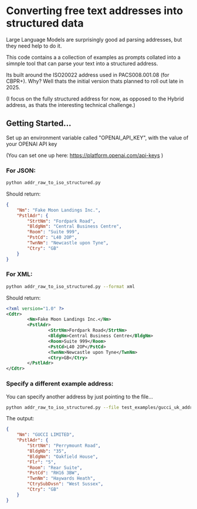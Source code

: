 # Converting free text addresses into structured data

Large Language Models are surprisingly good ad parsing addresses, but they need help to do it.

This code contains a a collection of examples as prompts collated into a simnple tool that can parse your text into a structured address.

Its built around the ISO20022 address used in PACS008.001.08 (for CBPR+). Why? Well thats the initial version thats planned to roll out late in 2025.

(I focus on the fully structured address for now, as opposed to the Hybrid address, as thats the interesting technical challenge.)

## Getting Started...


Set up an environment variable called "OPENAI_API_KEY", with the value of your OPENAI API key 

(You can set one up here: https://platform.openai.com/api-keys )

### For JSON:
```bash
python addr_raw_to_iso_structured.py 
```

Should return: 
```json
{
    "Nm": "Fake Moon Landings Inc.",
    "PstlAdr": {
        "StrtNm": "Fordpark Road",
        "BldgNm": "Central Business Centre",
        "Room": "Suite 999",
        "PstCd": "L40 2OP",
        "TwnNm": "Newcastle upon Tyne",
        "Ctry": "GB"
    }
} 
```


### For XML:
```bash
python addr_raw_to_iso_structured.py --format xml
```

Should return: 
```xml
<?xml version="1.0" ?>
<Cdtr>
        <Nm>Fake Moon Landings Inc.</Nm>
        <PstlAdr>
                <StrtNm>Fordpark Road</StrtNm>
                <BldgNm>Central Business Centre</BldgNm>
                <Room>Suite 999</Room>
                <PstCd>L40 2OP</PstCd>
                <TwnNm>Newcastle upon Tyne</TwnNm>
                <Ctry>GB</Ctry>
        </PstlAdr>
</Cdtr>
```

### Specify a different example address:

You can specify another address by just pointing to the file...
```bash
python addr_raw_to_iso_structured.py --file test_examples/gucci_uk_addr_companies_house.txt
```

The output:
```json
{
    "Nm": "GUCCI LIMITED",
    "PstlAdr": {
        "StrtNm": "Perrymount Road",
        "BldgNb": "35",
        "BldgNm": "Oakfield House",
        "Flr": "5",
        "Room": "Rear Suite",
        "PstCd": "RH16 3BW",
        "TwnNm": "Haywards Heath",
        "CtrySubDvsn": "West Sussex",
        "Ctry": "GB"
    }
}
```
